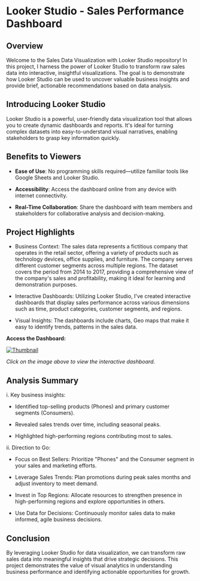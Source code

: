 # Looker Studio - Sales Performance Dashboard


## Overview

Welcome to the Sales Data Visualization with Looker Studio repository! In this project, I harness the power of Looker Studio to transform raw sales data into interactive, insightful visualizations. The goal is to demonstrate how Looker Studio can be used to uncover valuable business insights and provide brief, actionable recommendations based on data analysis.

## Introducing Looker Studio

Looker Studio is a powerful, user-friendly data visualization tool that allows you to create dynamic dashboards and reports. It's ideal for turning complex datasets into easy-to-understand visual narratives, enabling stakeholders to grasp key information quickly.

## Benefits to Viewers

- **Ease of Use**: No programming skills required—utilize familiar tools like Google Sheets and Looker Studio.

- **Accessibility**: Access the dashboard online from any device with internet connectivity.

- **Real-Time Collaboration**: Share the dashboard with team members and stakeholders for collaborative analysis and decision-making.


  
## Project Highlights

- Business Context: The sales data represents a fictitious company that operates in the retail sector, offering a variety of products such as technology devices, office supplies, and furniture. The company serves different customer segments across multiple regions. The dataset covers the period from 2014 to 2017, providing a comprehensive view of the company's sales and profitability, making it ideal for learning and demonstration purposes.

- Interactive Dashboards: Utilizing Looker Studio, I've created interactive dashboards that display sales performance across various dimensions such as time, product categories, customer segments, and regions.

- Visual Insights: The dashboards include charts, Geo maps that make it easy to identify trends, patterns in the sales data.


 **Access the Dashboard:**


<a href="https://lookerstudio.google.com/s/n9PwLMYHlHA">
    <img src="https://github.com/Tran1595/Sales-Performance-Dashboard/blob/main/Screenshot%202025-02-17%20at%2014.32.21.png" alt="Thumbnail">
</a>

*Click on the image above to view the interactive dashboard.*



## Analysis Summary

i. Key business insights:

- Identified top-selling products (Phones) and primary customer segments (Consumers).

- Revealed sales trends over time, including seasonal peaks.

- Highlighted high-performing regions contributing most to sales.

ii. Direction to Go:

- Focus on Best Sellers: Prioritize "Phones" and the Consumer segment in your sales and marketing efforts.

- Leverage Sales Trends: Plan promotions during peak sales months and adjust inventory to meet demand.

- Invest in Top Regions: Allocate resources to strengthen presence in high-performing regions and explore opportunities in others.

- Use Data for Decisions: Continuously monitor sales data to make informed, agile business decisions.  

## Conclusion
By leveraging Looker Studio for data visualization, we can transform raw sales data into meaningful insights that drive strategic decisions. This project demonstrates the value of visual analytics in understanding business performance and identifying actionable opportunities for growth.

